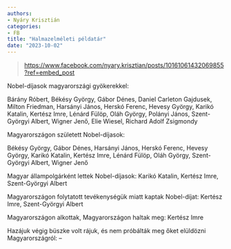 ```yaml
---
authors:
- Nyáry Krisztián 
categories:
- FB
title: "Halmazelméleti példatár"
date: "2023-10-02"
---
```


> https://www.facebook.com/nyary.krisztian/posts/10161061432069855?ref=embed_post

Nobel-díjasok magyarországi gyökerekkel:

Bárány Róbert, Békésy György, Gábor Dénes, Daniel Carleton Gajdusek, Milton Friedman, Harsányi János, Herskó Ferenc, Hevesy György, Karikó Katalin, Kertész Imre, Lénárd Fülöp, Oláh György, Polányi János, Szent-Györgyi Albert, Wigner Jenő, Elie Wiesel, Richard Adolf Zsigmondy 

Magyarországon született Nobel-díjasok:

Békésy György, Gábor Dénes, Harsányi János, Herskó Ferenc, Hevesy György, Karikó Katalin, Kertész Imre, Lénárd Fülöp, Oláh György, Szent-Györgyi Albert, Wigner Jenő 

Magyar állampolgárként lettek Nobel-díjasok:
Karikó Katalin, Kertész Imre, Szent-Györgyi Albert

Magyarországon folytatott tevékenységük miatt kaptak Nobel-díjat:
Kertész Imre, Szent-Györgyi Albert

Magyarországon alkottak, Magyarországon haltak meg:
Kertész Imre

Hazájuk végig büszke volt rájuk, és nem próbálták meg őket elüldözni Magyarországról:
–
